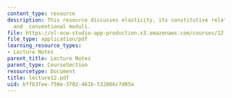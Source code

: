 ```yaml
---
content_type: resource
description: This resource discusses elasticity, its constitutive relations, tensors,
  and  conventional moduli.
file: https://ol-ocw-studio-app-production.s3.amazonaws.com/courses/12-520-geodynamics-fall-2006/bffb3fee750e3702461b532866c7d05a_lecture12.pdf
file_type: application/pdf
learning_resource_types:
- Lecture Notes
parent_title: Lecture Notes
parent_type: CourseSection
resourcetype: Document
title: lecture12.pdf
uid: bffb3fee-750e-3702-461b-532866c7d05a
---
```

